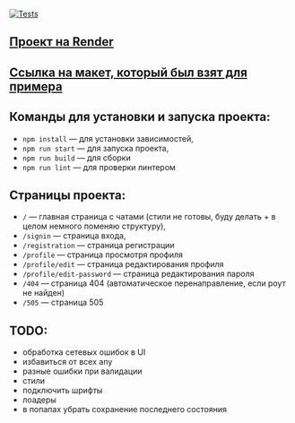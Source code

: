 [![Tests](https://github.com/lusorich/middle.messenger.praktikum.yandex/actions/workflows/tests.yml/badge.svg)](https://github.com/lusorich/middle.messenger.praktikum.yandex/actions/workflows/tests.yml)

## [Проект на Render](https://messenger-bazb.onrender.com)

## [Ссылка на макет, который был взят для примера](https://www.figma.com/file/jF5fFFzgGOxQeB4CmKWTiE/Chat_external_link?node-id=0%3A1&t=lZthIp7nwzxESX8U-0)

## Команды для установки и запуска проекта:

- `npm install` — для установки зависимостей,
- `npm run start` — для запуска проекта,
- `npm run build` — для сборки
- `npm run lint` — для проверки линтером

## Страницы проекта:

- `/` — главная страница с чатами (стили не готовы, буду делать + в целом
  немного поменяю структуру),
- `/signin` — страница входа,
- `/registration` — страница регистрации
- `/profile` — страница просмотря профиля
- `/profile/edit` — страница редактирования профиля
- `/profile/edit-password` — страница редактирования пароля
- `/404` — страница 404 (автоматическое перенаправление, если роут не найден)
- `/505` — страница 505

## TODO:

- обработка сетевых ошибок в UI
- избавиться от всех any
- разные ошибки при валидации
- стили
- подключить шрифты
- лоадеры
- в попапах убрать сохранение последнего состояния
